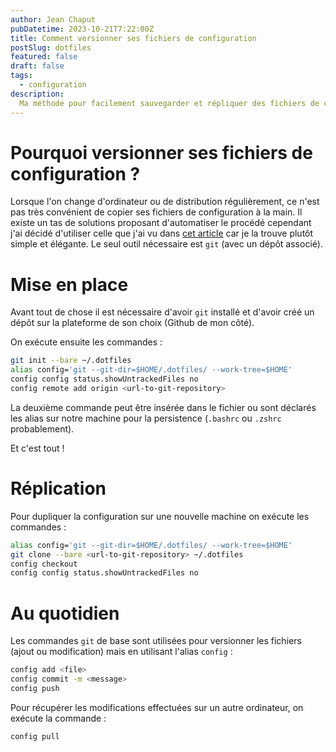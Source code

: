 ```yaml
---
author: Jean Chaput
pubDatetime: 2023-10-21T7:22:00Z
title: Comment versionner ses fichiers de configuration
postSlug: dotfiles
featured: false
draft: false
tags:
  - configuration
description:
  Ma méthode pour facilement sauvegarder et répliquer des fichiers de configuration sous Linux.
---
```


# Pourquoi versionner ses fichiers de configuration ?

Lorsque l'on change d'ordinateur ou de distribution régulièrement, ce n'est pas très convénient de copier ses fichiers de configuration à la main. Il existe un tas de solutions proposant d'automatiser le procédé cependant j'ai décidé d'utiliser celle que j'ai vu dans [cet article](https://www.atlassian.com/git/tutorials/dotfiles) car  je la trouve plutôt simple et élégante. Le seul outil nécessaire est `git` (avec un dépôt associé).

# Mise en place

Avant tout de chose il est nécessaire d'avoir `git` installé et d'avoir créé un dépôt sur la plateforme de son choix (Github de mon côté).

On exécute ensuite les commandes :

```sh
git init --bare ~/.dotfiles
alias config='git --git-dir=$HOME/.dotfiles/ --work-tree=$HOME'
config config status.showUntrackedFiles no
config remote add origin <url-to-git-repository>
```

La deuxième commande peut être insérée dans le fichier ou sont déclarés les alias sur notre machine pour la persistence (`.bashrc` ou `.zshrc` probablement).

Et c'est tout !

# Réplication

Pour dupliquer la configuration sur une nouvelle machine on exécute les commandes :

```sh
alias config='git --git-dir=$HOME/.dotfiles/ --work-tree=$HOME'
git clone --bare <url-to-git-repository> ~/.dotfiles
config checkout
config config status.showUntrackedFiles no
```

# Au quotidien

Les commandes `git` de base sont utilisées pour versionner les fichiers (ajout ou modification) mais en utilisant l'alias `config`  :

```sh
config add <file>
config commit -m <message>
config push
```

Pour récupérer les modifications effectuées sur un autre ordinateur, on exécute la commande :

```sh
config pull
```